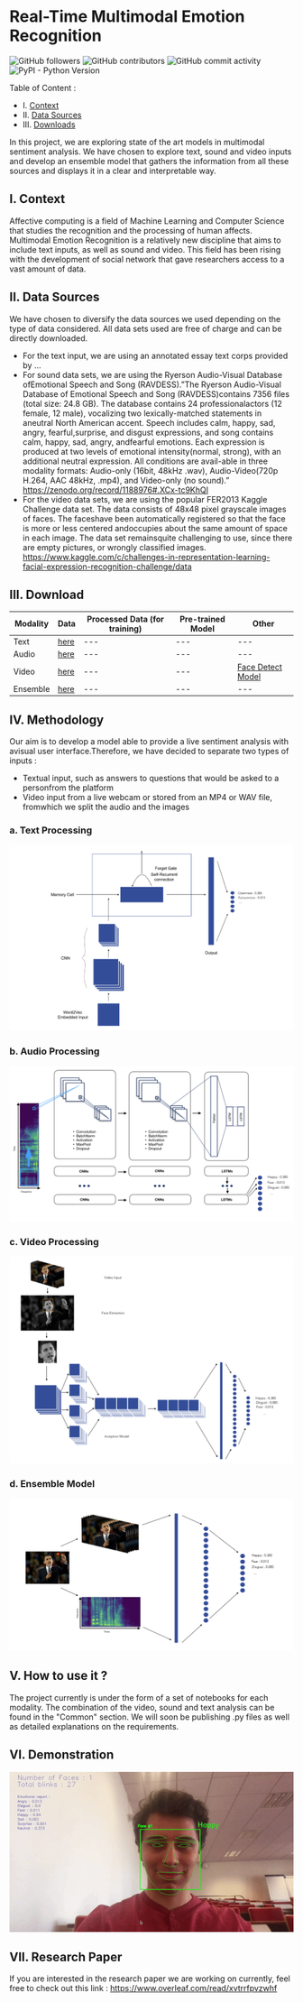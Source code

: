 # Real-Time Multimodal Emotion Recognition

<img alt="GitHub followers" src="https://img.shields.io/github/followers/maelfabien.svg?style=social"> <img alt="GitHub contributors" src="https://img.shields.io/github/contributors-anon/maelfabien/Multimodal-Emotion-Recognition.svg"> <img alt="GitHub commit activity" src="https://img.shields.io/github/commit-activity/y/maelfabien/Multimodal-Emotion-Recognition.svg"> <img alt="PyPI - Python Version" src="https://img.shields.io/pypi/pyversions/3.svg">

Table of Content :
- I. [Context](https://github.com/maelfabien/Multimodal-Emotion-Recognition/blob/master/README.md#i-context)
- II. [Data Sources](https://github.com/maelfabien/Multimodal-Emotion-Recognition/blob/master/README.md#ii-data-sources)
- III. [Downloads](https://github.com/maelfabien/Multimodal-Emotion-Recognition/blob/master/README.md#iii-download)


In this project, we are exploring state of the art models in multimodal sentiment analysis. We have chosen to explore text, sound and video inputs and develop an ensemble model that gathers the information from all these sources and displays it in a clear and interpretable way. 

## I. Context

Affective computing is a field of Machine Learning and Computer Science that studies the recognition and the processing of human affects. 
Multimodal Emotion Recognition is a relatively new discipline that aims to include text inputs, as well as sound and video. This field has been rising with the development of social network that gave researchers access to a vast amount of data.


## II. Data Sources
We have chosen to diversify the data sources we used depending on the type of data considered. All data sets used are free of charge and can be directly downloaded.
- For the text input, we are using an annotated essay text corps provided by ...
- For sound data sets, we are using the Ryerson Audio-Visual Database ofEmotional Speech and Song (RAVDESS).”The Ryerson Audio-Visual Database of Emotional Speech and Song (RAVDESS)contains 7356 files (total size: 24.8 GB). The database contains 24 professionalactors (12 female, 12 male), vocalizing two lexically-matched statements in aneutral North American accent. Speech includes calm, happy, sad, angry, fearful,surprise, and disgust expressions, and song contains calm, happy, sad, angry, andfearful emotions. Each expression is produced at two levels of emotional intensity(normal, strong), with an additional neutral expression. All conditions are avail-able in three modality formats: Audio-only (16bit, 48kHz .wav), Audio-Video(720p H.264, AAC 48kHz, .mp4), and Video-only (no sound).” https://zenodo.org/record/1188976#.XCx-tc9KhQI
- For the video data sets, we are using the popular FER2013 Kaggle Challenge data set. The data consists of 48x48 pixel grayscale images of faces. The faceshave been automatically registered so that the face is more or less centered andoccupies about the same amount of space in each image. The data set remainsquite challenging to use, since there are empty pictures, or wrongly classified images. https://www.kaggle.com/c/challenges-in-representation-learning-facial-expression-recognition-challenge/data

## III. Download

| Modality | Data | Processed Data (for training) | Pre-trained Model | Other |
| --- | --- | --- | --- | --- |
| Text | [here](https://drive.google.com/file/d/1hWqVdOYNvCuioiDk-CBgMtKOgl05aA--/view?usp=sharing) | --- |  --- | --- |
| Audio | [here](https://drive.google.com/file/d/1hWqVdOYNvCuioiDk-CBgMtKOgl05aA--/view?usp=sharing) | --- |  --- | --- |
| Video | [here](https://drive.google.com/file/d/1hWqVdOYNvCuioiDk-CBgMtKOgl05aA--/view?usp=sharing) | --- |  --- | [Face Detect Model](https://drive.google.com/file/d/1hWqVdOYNvCuioiDk-CBgMtKOgl05aA--/view?usp=sharing)
| Ensemble | [here](https://drive.google.com/file/d/1hWqVdOYNvCuioiDk-CBgMtKOgl05aA--/view?usp=sharing) | --- |  --- | --- |

## IV. Methodology
Our aim is to develop a model able to provide a live sentiment analysis with avisual user interface.Therefore, we have decided to separate two types of inputs :
- Textual input, such as answers to questions that would be asked to a personfrom the platform
- Video input from a live webcam or stored from an MP4 or WAV file, fromwhich we split the audio and the images

### a. Text Processing 

![image](/Presentation/Images/text_pipeline.png)

### b. Audio Processing

![image](/Presentation/Images/sound_pipeline.png)

### c. Video Processing

![image](/Presentation/Images/video_pipeline.png)

### d. Ensemble Model

![image](/Presentation/Images/ensemble_pipeline.png)

## V. How to use it ?

The project currently is under the form of a set of notebooks for each modality. The combination of the video, sound and text analysis can be found in the "Common" section. We will soon be publishing .py files as well as detailed explanations on the requirements. 

## VI. Demonstration

![image](/Presentation/Images/gif.gif)

## VII. Research Paper

If you are interested in the research paper we are working on currently, feel free to check out this link :
https://www.overleaf.com/read/xvtrrfpvzwhf
